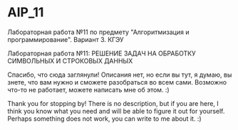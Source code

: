 # AIP_11
Лабораторная работа №11 по предмету "Алгоритмизация и программирование". Вариант 3. КГЭУ

Лабораторная работа №11: РЕШЕНИЕ ЗАДАЧ НА ОБРАБОТКУ СИМВОЛЬНЫХ И СТРОКОВЫХ ДАННЫХ

Спасибо, что сюда заглянули!
Описания нет, но если вы тут, я думаю, вы знете, что вам нужно и сможете разобраться во всем сами.
Возможно что-то не работает, можете написать мне об этом. :)

Thank you for stopping by!
There is no description, but if you are here, I think you know what you need and will be able to figure it out for yourself.
Perhaps something does not work, you can write to me about it. :)
